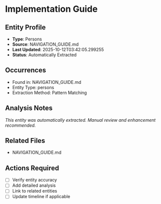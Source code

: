 # Implementation Guide

## Entity Profile
- **Type**: Persons
- **Source**: NAVIGATION_GUIDE.md
- **Last Updated**: 2025-10-12T03:42:05.299255
- **Status**: Automatically Extracted

## Occurrences
- Found in: NAVIGATION_GUIDE.md
- Entity Type: persons
- Extraction Method: Pattern Matching

## Analysis Notes
*This entity was automatically extracted. Manual review and enhancement recommended.*

## Related Files
- NAVIGATION_GUIDE.md

## Actions Required
- [ ] Verify entity accuracy
- [ ] Add detailed analysis
- [ ] Link to related entities
- [ ] Update timeline if applicable
